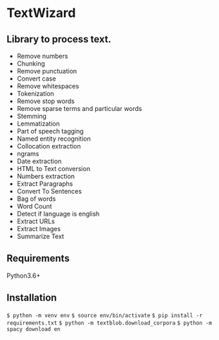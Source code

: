 # TextWizard


Library to process text.
-----------------------

- Remove numbers
- Chunking
- Remove punctuation
- Convert case
- Remove whitespaces
- Tokenization
- Remove stop words
- Remove sparse terms and particular words
- Stemming
- Lemmatization
- Part of speech tagging
- Named entity recognition
- Collocation extraction
- ngrams
- Date extraction
- HTML to Text conversion
- Numbers extraction
- Extract Paragraphs
- Convert To Sentences
- Bag of words
- Word Count
- Detect if language is english
- Extract URLs
- Extract Images
- Summarize Text


Requirements
------------
Python3.6+


Installation
------------
`$ python -m venv env`
`$ source env/bin/activate`
`$ pip install -r requirements.txt`
`$ python -m textblob.download_corpora`
`$ python -m spacy download en`
